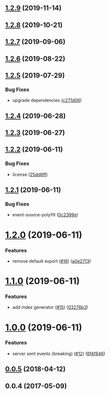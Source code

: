 <a name="1.2.9"></a>
## [1.2.9](https://github.com/kei-ito/middleware-static-livereload/compare/v1.2.8...v1.2.9) (2019-11-14)



<a name="1.2.8"></a>
## [1.2.8](https://github.com/kei-ito/middleware-static-livereload/compare/v1.2.7...v1.2.8) (2019-10-21)



<a name="1.2.7"></a>
## [1.2.7](https://github.com/kei-ito/middleware-static-livereload/compare/v1.2.6...v1.2.7) (2019-09-06)



<a name="1.2.6"></a>
## [1.2.6](https://github.com/kei-ito/middleware-static-livereload/compare/v1.2.5...v1.2.6) (2019-08-22)



<a name="1.2.5"></a>
## [1.2.5](https://github.com/kei-ito/middleware-static-livereload/compare/v1.2.4...v1.2.5) (2019-07-29)


### Bug Fixes

* upgrade dependencies ([c271d06](https://github.com/kei-ito/middleware-static-livereload/commit/c271d06))



<a name="1.2.4"></a>
## [1.2.4](https://github.com/kei-ito/middleware-static-livereload/compare/v1.2.3...v1.2.4) (2019-06-28)



<a name="1.2.3"></a>
## [1.2.3](https://github.com/kei-ito/middleware-static-livereload/compare/v1.2.2...v1.2.3) (2019-06-27)



<a name="1.2.2"></a>
## [1.2.2](https://github.com/kei-ito/middleware-static-livereload/compare/v1.2.1...v1.2.2) (2019-06-11)


### Bug Fixes

* license ([25dd6ff](https://github.com/kei-ito/middleware-static-livereload/commit/25dd6ff))



<a name="1.2.1"></a>
## [1.2.1](https://github.com/kei-ito/middleware-static-livereload/compare/v1.2.0...v1.2.1) (2019-06-11)


### Bug Fixes

* event-source-polyfill ([0c2399e](https://github.com/kei-ito/middleware-static-livereload/commit/0c2399e))



<a name="1.2.0"></a>
# [1.2.0](https://github.com/kei-ito/middleware-static-livereload/compare/v1.1.0...v1.2.0) (2019-06-11)


### Features

* remove default export ([#16](https://github.com/kei-ito/middleware-static-livereload/issues/16)) ([a0e2713](https://github.com/kei-ito/middleware-static-livereload/commit/a0e2713))



<a name="1.1.0"></a>
# [1.1.0](https://github.com/kei-ito/middleware-static-livereload/compare/v1.0.0...v1.1.0) (2019-06-11)


### Features

* add index generator ([#15](https://github.com/kei-ito/middleware-static-livereload/issues/15)) ([03276b3](https://github.com/kei-ito/middleware-static-livereload/commit/03276b3))



<a name="1.0.0"></a>
# [1.0.0](https://github.com/kei-ito/middleware-static-livereload/compare/v0.0.5...v1.0.0) (2019-06-11)


### Features

* server sent events (breaking) ([#12](https://github.com/kei-ito/middleware-static-livereload/issues/12)) ([6f4f846](https://github.com/kei-ito/middleware-static-livereload/commit/6f4f846))



<a name="0.0.5"></a>
## [0.0.5](https://github.com/kei-ito/middleware-static-livereload/compare/v0.0.4...v0.0.5) (2018-04-12)



<a name="0.0.4"></a>
## 0.0.4 (2017-05-09)



